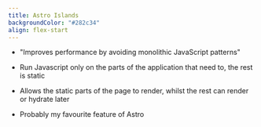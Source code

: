 ```yaml
---
title: Astro Islands
backgroundColor: "#282c34"
align: flex-start
---
```


- "Improves performance by avoiding monolithic JavaScript patterns"

- Run Javascript only on the parts of the application that need to, the rest is static

- Allows the static parts of the page to render, whilst the rest can render or hydrate later

- Probably my favourite feature of Astro
